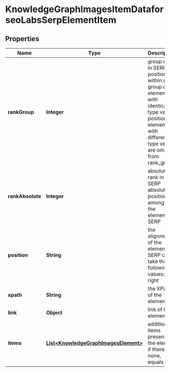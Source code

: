 

# KnowledgeGraphImagesItemDataforseoLabsSerpElementItem


## Properties

| Name | Type | Description | Notes |
|------------ | ------------- | ------------- | -------------|
|**rankGroup** | **Integer** | group rank in SERP position within a group of elements with identical type values positions of elements with different type values are omitted from rank_group |  [optional] |
|**rankAbsolute** | **Integer** | absolute rank in SERP absolute position among all the elements in SERP |  [optional] |
|**position** | **String** | the alignment of the element in SERP can take the following values: left, right |  [optional] |
|**xpath** | **String** | the XPath of the element |  [optional] |
|**link** | **Object** | link of the element |  [optional] |
|**items** | [**List&lt;KnowledgeGraphImagesElement&gt;**](KnowledgeGraphImagesElement.md) | additional items present in the element if there are none, equals null |  [optional] |



